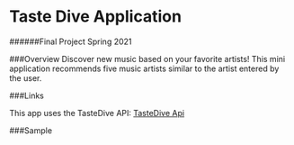 # Taste Dive Application
######Final Project Spring 2021


###Overview
Discover new music based on your favorite artists!
This mini application recommends five music artists similar to the artist entered by the user.

###Links

This app uses the TasteDive API: [TasteDive Api](https://tastedive.com/read/api)


###Sample